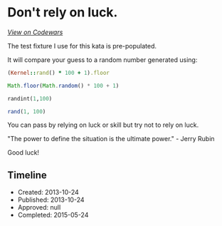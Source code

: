 # Don't rely on luck.
[*View on Codewars*](https://www.codewars.com/kata/dont-rely-on-luck)

The test fixture I use for this kata is pre-populated.

It will compare your guess to a random number generated using:

```ruby 
(Kernel::rand() * 100 + 1).floor
```
```javascript
Math.floor(Math.random() * 100 + 1)
```
```python
randint(1,100)
```
```php
rand(1, 100)
```

You can pass by relying on luck or skill but try not to rely on luck.

"The power to define the situation is the ultimate power." - Jerry Rubin

Good luck!

## Timeline
- Created: 2013-10-24
- Published: 2013-10-24
- Approved: null
- Completed: 2015-05-24